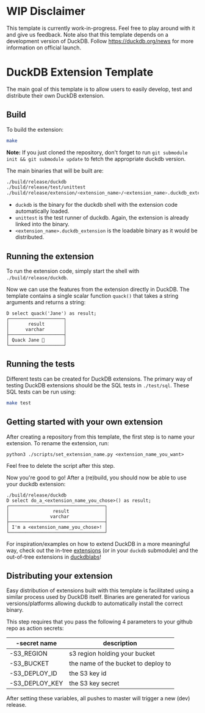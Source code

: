 # WIP Disclaimer
This template is currently work-in-progress. Feel free to play around with it and give us feedback. Note also that this template depends on a development version of DuckDB. Follow https://duckdb.org/news for more information on official launch.

# DuckDB Extension Template
The main goal of this template is to allow users to easily develop, test and distribute their own DuckDB extension.

## Build
To build the extension:
```sh
make
```
**Note:** If you just cloned the repository, don't forget to run `git submodule init && git submodule update` to fetch the appropriate duckdb version.

The main binaries that will be built are:
```sh
./build/release/duckdb
./build/release/test/unittest
./build/release/extension/<extension_name>/<extension_name>.duckdb_extension
```
- `duckdb` is the binary for the duckdb shell with the extension code automatically loaded. 
- `unittest` is the test runner of duckdb. Again, the extension is already linked into the binary.
- `<extension_name>.duckdb_extension` is the loadable binary as it would be distributed.

## Running the extension
To run the extension code, simply start the shell with `./build/release/duckdb`.

Now we can use the features from the extension directly in DuckDB. The template contains a single scalar function `quack()` that takes a string arguments and returns a string:
```
D select quack('Jane') as result;
┌────────────────────┐
│       result       │
│      varchar       │
├────────────────────┤
│ Quack Jane 🐥       │
└────────────────────┘
```

## Running the tests
Different tests can be created for DuckDB extensions. The primary way of testing DuckDB extensions should be the SQL tests in `./test/sql`. These SQL tests can be run using:
```sh
make test
```

## Getting started with your own extension
After creating a repository from this template, the first step is to name your extension. To rename the extension, run:
```
python3 ./scripts/set_extension_name.py <extension_name_you_want>
```
Feel free to delete the script after this step.

Now you're good to go! After a (re)build, you should now be able to use your duckdb extension:
```
./build/release/duckdb
D select do_a_<extension_name_you_chose>() as result;
┌───────────────────────────────────┐
│                result             │
│               varchar             │
├───────────────────────────────────┤
│ I'm a <extension_name_you_chose>! │
└───────────────────────────────────┘
```

For inspiration/examples on how to extend DuckDB in a more meaningful way, check out the in-tree [extensions](https://github.com/duckdb/duckdb/tree/master/extension) (or in your `duckdb` submodule) and the out-of-tree extensions in [duckdblabs](https://github.com/duckdblabs)! 

## Distributing your extension
Easy distribution of extensions built with this template is facilitated using a similar process used by DuckDB itself. Binaries are generated for various versions/platforms allowing duckdb to automatically install the correct binary.

This step requires that you pass the following 4 parameters to your github repo as action secrets:

| -secret name   | description                         |
| -------------- | ----------------------------------- |
| -S3_REGION     | s3 region holding your bucket       |
| -S3_BUCKET     | the name of the bucket to deploy to |
| -S3_DEPLOY_ID  | the S3 key id                       |
| -S3_DEPLOY_KEY | the S3 key secret                   |

After setting these variables, all pushes to master will trigger a new (dev) release.
